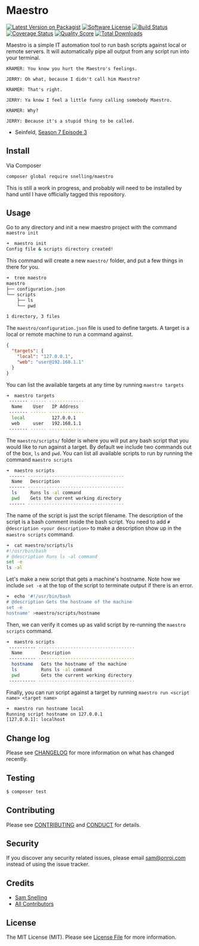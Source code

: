 # Maestro

[![Latest Version on Packagist][ico-version]][link-packagist]
[![Software License][ico-license]](LICENSE.md)
[![Build Status][ico-travis]][link-travis]
[![Coverage Status][ico-scrutinizer]][link-scrutinizer]
[![Quality Score][ico-code-quality]][link-code-quality]
[![Total Downloads][ico-downloads]][link-downloads]

Maestro is a simple IT automation tool to run bash scripts against local or remote servers. It will automatically pipe all output from any script run into your terminal.

```
KRAMER: You know you hurt the Maestro's feelings.

JERRY: Oh what, because I didn't call him Maestro?

KRAMER: That's right.

JERRY: Ya know I feel a little funny calling somebody Maestro.

KRAMER: Why?

JERRY: Because it's a stupid thing to be called.
```
- Seinfeld, [Season 7 Episode 3](https://www.hulu.com/watch/807596#i0,p0,s7,d0)

## Install

Via Composer

``` bash
composer global require snelling/maestro
```

This is still a work in progress, and probably will need to be installed by hand until I have officially tagged this repository.

## Usage

Go to any directory and init a new maestro project with the command `maestro init`
``` bash
➜  maestro init
Config file & scripts directory created!
```

This command will create a new `maestro/` folder, and put a few things in there for you.
``` bash
➜  tree maestro
maestro
├── configuration.json
└── scripts
    ├── ls
    └── pwd

1 directory, 3 files
```

The `maestro/configuration.json` file is used to define targets. A target is a local or remote machine to run a command against.
```json
{
  "targets": {
    "local": "127.0.0.1",
    "web": "user@192.168.1.1"
  }
}
```

You can list the available targets at any time by running `maestro targets`
``` bash
➜  maestro targets
 ------- ------ -------------
  Name    User   IP Address
 ------- ------ -------------
  local          127.0.0.1
  web     user   192.168.1.1
 ------- ------ -------------
```

The `maestro/scripts/` folder is where you will put any bash script that you would like to run against a target. By default we include two commands out of the box, `ls` and `pwd`. You can list all available scripts to run by running the command `maestro scripts`
``` bash
➜  maestro scripts
 ------ ------------------------------------
  Name   Description
 ------ ------------------------------------
  ls     Runs ls -al command
  pwd    Gets the current working directory
 ------ ------------------------------------
```

The name of the script is just the script filename. The description of the script is a bash comment inside the bash script. You need to add `# @description <your description>` to make a description show up in the `maestro scripts` command.
``` bash
➜  cat maestro/scripts/ls
#!/usr/bin/bash
# @description Runs ls -al command
set -e
ls -al
```

Let's make a new script that gets a machine's hostname. Note how we include `set -e` at the top of the script to terminate output if there is an error.
``` bash
➜  echo '#!/usr/bin/bash
# @description Gets the hostname of the machine
set -e
hostname' >maestro/scripts/hostname
```

Then, we can verify it comes up as valid script by re-running the `maestro scripts` command.
``` bash
➜  maestro scripts
 ---------- ------------------------------------
  Name       Description
 ---------- ------------------------------------
  hostname   Gets the hostname of the machine
  ls         Runs ls -al command
  pwd        Gets the current working directory
 ---------- ------------------------------------
```

Finally, you can run script against a target by running `maestro run <script name> <target name>`
``` bash
➜  maestro run hostname local
Running script hostname on 127.0.0.1
[127.0.0.1]: localhost
```


## Change log

Please see [CHANGELOG](CHANGELOG.md) for more information on what has changed recently.

## Testing

``` bash
$ composer test
```

## Contributing

Please see [CONTRIBUTING](CONTRIBUTING.md) and [CONDUCT](CONDUCT.md) for details.

## Security

If you discover any security related issues, please email sam@onroi.com instead of using the issue tracker.

## Credits

- [Sam Snelling][link-author]
- [All Contributors][link-contributors]

## License

The MIT License (MIT). Please see [License File](LICENSE.md) for more information.

[ico-version]: https://img.shields.io/packagist/v/snelling/maestro.svg?style=flat-square
[ico-license]: https://img.shields.io/badge/license-MIT-brightgreen.svg?style=flat-square
[ico-travis]: https://img.shields.io/travis/snelling/maestro/master.svg?style=flat-square
[ico-scrutinizer]: https://img.shields.io/scrutinizer/coverage/g/snelling/maestro.svg?style=flat-square
[ico-code-quality]: https://img.shields.io/scrutinizer/g/snelling/maestro.svg?style=flat-square
[ico-downloads]: https://img.shields.io/packagist/dt/snelling/maestro.svg?style=flat-square

[link-packagist]: https://packagist.org/packages/snelling/maestro
[link-travis]: https://travis-ci.org/snelling/maestro
[link-scrutinizer]: https://scrutinizer-ci.com/g/snelling/maestro/code-structure
[link-code-quality]: https://scrutinizer-ci.com/g/snelling/maestro
[link-downloads]: https://packagist.org/packages/snelling/maestro
[link-author]: https://github.com/snellingio
[link-contributors]: ../../contributors
